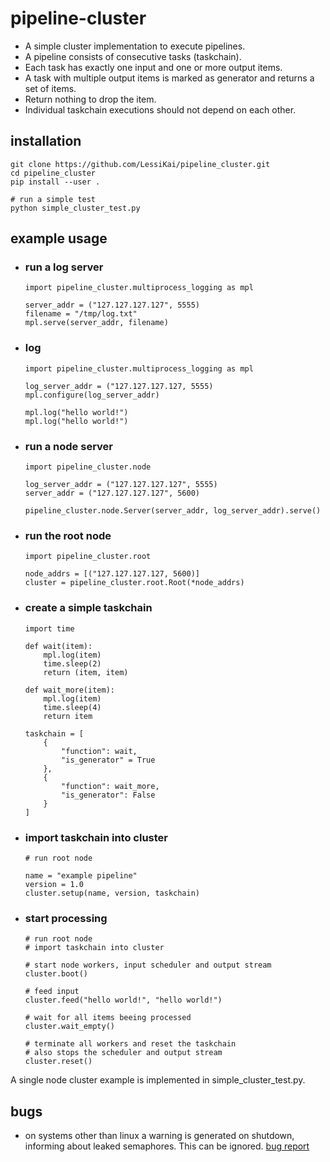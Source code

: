 # pipeline-cluster

- A simple cluster implementation to execute pipelines.
- A pipeline consists of consecutive tasks (taskchain).
- Each task has exactly one input and one or more output items. 
- A task with multiple output items is marked as generator and returns a set of items. 
- Return nothing to drop the item.
- Individual taskchain executions should not depend on each other.

## installation 

```
git clone https://github.com/LessiKai/pipeline_cluster.git
cd pipeline_cluster
pip install --user .

# run a simple test
python simple_cluster_test.py
```

## example usage
- ### run a log server
    ```
    import pipeline_cluster.multiprocess_logging as mpl

    server_addr = ("127.127.127.127", 5555)
    filename = "/tmp/log.txt"
    mpl.serve(server_addr, filename)
    ```

- ### log 
    ```
    import pipeline_cluster.multiprocess_logging as mpl

    log_server_addr = ("127.127.127.127, 5555)
    mpl.configure(log_server_addr)

    mpl.log("hello world!")
    mpl.log("hello world!")
    ```

- ### run a node server
    ```
    import pipeline_cluster.node
    
    log_server_addr = ("127.127.127.127", 5555)
    server_addr = ("127.127.127.127", 5600)

    pipeline_cluster.node.Server(server_addr, log_server_addr).serve()
    ```

- ### run the root node
    ```
    import pipeline_cluster.root

    node_addrs = [("127.127.127.127, 5600)]
    cluster = pipeline_cluster.root.Root(*node_addrs)
    ```

- ### create a simple taskchain
    ```
    import time

    def wait(item):
        mpl.log(item)
        time.sleep(2)
        return (item, item)

    def wait_more(item):
        mpl.log(item)
        time.sleep(4)
        return item

    taskchain = [
        {
            "function": wait,
            "is_generator" = True
        },
        {
            "function": wait_more,
            "is_generator": False
        }
    ]
    ```

- ### import taskchain into cluster
    ```
    # run root node

    name = "example pipeline"
    version = 1.0
    cluster.setup(name, version, taskchain)
    ```

- ### start processing
    ```
    # run root node
    # import taskchain into cluster

    # start node workers, input scheduler and output stream
    cluster.boot()

    # feed input
    cluster.feed("hello world!", "hello world!")
    
    # wait for all items beeing processed
    cluster.wait_empty()

    # terminate all workers and reset the taskchain
    # also stops the scheduler and output stream
    cluster.reset()
    ```

A single node cluster example is implemented in simple_cluster_test.py.


## bugs
- on systems other than linux a warning is generated on shutdown, informing about leaked semaphores. This can be ignored. [bug report](https://bugs.python.org/issue38119)